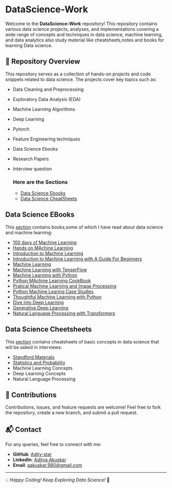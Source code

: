 # DataScience-Work

Welcome to the **DataScience-Work** repository! This repository contains various data science projects, analyses, and implementations covering a wide range of concepts and techniques in data science, machine learning, and data analytics also study material like cheatsheets,notes and books for learning Data science.

## 📌 Repository Overview
This repository serves as a collection of hands-on projects and code snippets related to data science. The projects cover key topics such as:
- Data Cleaning and Preprocessing
- Exploratory Data Analysis (EDA)
- Machine Learning Algorithms
- Deep Learning
- Pytorch
- Feature Engineering techniques
- Data Science Ebooks
- Research Papers
- Interview question

  ### Here are the Sections
  * [Data Science Ebooks](#data-science-ebooks)
  * [Data Science CheatSheets](#data-science-cheetsheets)


## Data Science EBooks
This [section](https://github.com/Adity-star/Data-Science-Work/tree/main/EBooks) contains books,some of which I have read about data science and machine learning:
* [100 days of Machine Learning](https://github.com/Adity-star/Data-Science-Work/blob/main/EBooks/100%20Days%20of%20Machine%20Learning.pdf)
* [Hands on MAchine Learning](https://github.com/Adity-star/Data-Science-Work/blob/main/EBooks/Hands-On_Machine_Learning_with_Scikit-Learn-Keras-and-TensorFlow-2nd-Edition-Aurelien-Geron.pdf)
* [Introduction tp Machine Learning](https://github.com/Adity-star/Data-Science-Work/blob/main/EBooks/Introduction%20to%20Machine%20Learning.pdf)
* [Introduction to Machine Learning with A Guide For Beginners](https://github.com/Adity-star/Data-Science-Work/blob/main/EBooks/Introduction_to_Machine_Learning_with_Python_A_Guide_for_Beginners.epub)
* [Machine Learning](https://github.com/Adity-star/Data-Science-Work/blob/main/EBooks/Machine%20Learning%20(%20etc.)%20(z-lib.org).pdf)
* [Machine Learning with TenserFlow](https://github.com/Adity-star/Data-Science-Work/blob/main/EBooks/Machine%20Learning%20with%20TensorFlow%20(%20PDFDrive%20).pdf)
* [Machine Learning with Python](https://github.com/Adity-star/Data-Science-Work/blob/main/EBooks/Machine_Learning_with_Python.pdf)
* [Python MAchine Learning CookBook](https://github.com/Adity-star/Data-Science-Work/blob/main/EBooks/Machine_Learning_with_Python_Cookbook_Practical_Solutions_from_Preprocessing.pdf)
* [Pratical Machine Learning and Image Processing](https://github.com/Adity-star/Data-Science-Work/blob/main/EBooks/Machine_Learning_with_Python_Cookbook_Practical_Solutions_from_Preprocessing.pdf)
* [Python Machine Learing Case Studies](https://github.com/Adity-star/Data-Science-Work/blob/main/EBooks/Python%20Machine%20Learning%20Case%20Studies.pdf)
* [Thoughtful Machine Learning with Python](https://github.com/Adity-star/Data-Science-Work/blob/main/EBooks/Thoughtful%20Machine%20Learning.pdf)
* [Dive into Deep Learning](https://github.com/Adity-star/Data-Science-Work/blob/main/Deep%20Learning/Deep%20Learning%20Study%20Material/d2l-en.pdf)
* [Generative Deep Learning](https://github.com/Adity-star/Data-Science-Work/blob/main/Deep%20Learning/Deep%20Learning%20Study%20Material/generative-deep-learning-teaching-machines-to-paint-write-compose-and-play-2nbsped-1098134184-9781098134181.pdf)
* [Natural Language Processing with Transformers](https://github.com/Adity-star/Data-Science-Work/blob/main/Deep%20Learning/Deep%20Learning%20Study%20Material/natural-language-processing-with-transformers-revised-edition-1098136799-9781098136796-9781098103248.pdf)


## Data Science Cheetsheets
This [section](https://github.com/Adity-star/Data-Science-Work/tree/main/CheatSheets) contains cheatsheets of basic concepts in data science that will be asked in interviews:
* [Standford Materials](https://github.com/Adity-star/Data-Science-Work/tree/main/CheatSheets#stanford-materials)
* [Statistics and Probability](https://github.com/Adity-star/Data-Science-Work/tree/main/CheatSheets#statistics-and-probability)
* Machine Learning Concepts
* Deep Learning Concepts
* Natural Language Processing
  


## 📢 Contributions
Contributions, issues, and feature requests are welcome! Feel free to fork the repository, create a new branch, and submit a pull request.

## 📬 Contact
For any queries, feel free to connect with me:
- **GitHub**: [Adity-star](https://github.com/Adity-star)
- **LinkedIn**: [Aditya Akuskar](https://www.linkedin.com/in/aditya-a-27b43533a/)
- **Email**: aakuskar.980@gmail.com

---
💡 _Happy Coding! Keep Exploring Data Science!_ 🚀

